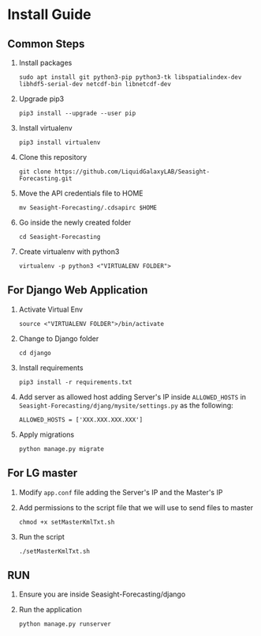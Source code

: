 # Install Guide
## Common Steps
1. Install packages
    ```
    sudo apt install git python3-pip python3-tk libspatialindex-dev libhdf5-serial-dev netcdf-bin libnetcdf-dev
    ```

2. Upgrade pip3
    ```
    pip3 install --upgrade --user pip
    ```

3. Install virtualenv
    ```
    pip3 install virtualenv
    ```

4. Clone this repository
   ```
   git clone https://github.com/LiquidGalaxyLAB/Seasight-Forecasting.git
   ```

5. Move the API credentials file to HOME
   ```
   mv Seasight-Forecasting/.cdsapirc $HOME
   ```

6. Go inside the newly created folder
   ```
   cd Seasight-Forecasting
   ```

7. Create virtualenv with python3
   ```
   virtualenv -p python3 <"VIRTUALENV FOLDER">
   ```

## For Django Web Application
1. Activate Virtual Env
   ``` 
   source <"VIRTUALENV FOLDER">/bin/activate
   ```

2. Change to Django folder
   ```
   cd django
   ```

3. Install requirements
   ```
   pip3 install -r requirements.txt
   ```

4. Add server as allowed host adding Server's IP inside `ALLOWED_HOSTS` in `Seasight-Forecasting/djang/mysite/settings.py` as the following:
   ```
   ALLOWED_HOSTS = ['XXX.XXX.XXX.XXX']
   ```

5. Apply migrations
   ```
   python manage.py migrate
   ```

## For LG master
1. Modify `app.conf` file adding the Server's IP and the Master's IP

2. Add permissions to the script file that we will use to send files to master
   ```
   chmod +x setMasterKmlTxt.sh
   ```

3. Run the script
   ```
   ./setMasterKmlTxt.sh
   ```

## RUN
1. Ensure you are inside Seasight-Forecasting/django

2. Run the application
    ```
    python manage.py runserver
    ```